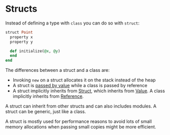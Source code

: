 # Structs

Instead of defining a type with `class` you can do so with `struct`:

```ruby
struct Point
  property x
  property y

  def initialize(@x, @y)
  end
end
```

The differences between a struct and a class are:
* Invoking `new` on a struct allocates it on the stack instead of the heap
* A struct is [passed by value](../builtin_types/value.html) while a class is passed by reference
* A struct implicitly inherits from [Struct](../builtin_types/struct.html), which inherits from [Value](../builtin_types/value.html). A class implicitly inherits from [Reference](../builtin_types/reference.html).

A struct can inherit from other structs and can also includes modules. A struct can be generic, just like a class.

A struct is mostly used for performance reasons to avoid lots of small memory allocations when passing small copies might be more efficient.
